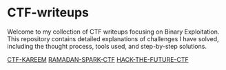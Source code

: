 # CTF-writeups
Welcome to my collection of CTF writeups focusing on Binary Exploitation. This repository contains detailed explanations of challenges I have solved, including the thought process, tools used, and step-by-step solutions.
  
[CTF-KAREEM](https://github.com/Dhiasaid/CTF-writeups/tree/main/CTF-kareem)
[RAMADAN-SPARK-CTF](https://github.com/Dhiasaid/CTF-writeups/tree/main/RAMADHAN-SPARK-CTF)
[HACK-THE-FUTURE-CTF](https://github.com/Dhiasaid/CTF-writeups/tree/main/HACK-THE-FUTURE-CTF)

